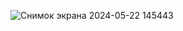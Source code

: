 ![Снимок экрана 2024-05-22 145443](https://github.com/8DeF8/Docker/assets/139868647/1756b3d6-3ad2-446f-9789-2899fe1ac286)
